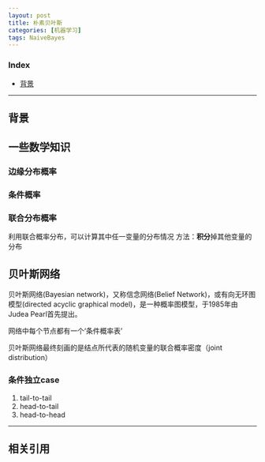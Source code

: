 ```yaml
---
layout: post
title: 朴素贝叶斯
categories: [机器学习]
tags: NaiveBayes
---
```


### Index
<!-- TOC -->
- [背景](#背景)
<!-- /TOC -->

---
## 背景

## 一些数学知识

### 边缘分布概率

### 条件概率

### 联合分布概率
利用联合概率分布，可以计算其中任一变量的分布情况
方法：**积分**掉其他变量的分布


## 贝叶斯网络
贝叶斯网络(Bayesian network)，又称信念网络(Belief Network)，或有向无环图模型(directed acyclic graphical model)，是一种概率图模型，于1985年由Judea Pearl首先提出。

网络中每个节点都有一个‘条件概率表’

贝叶斯网络最终刻画的是结点所代表的随机变量的联合概率密度（joint distribution）

### 条件独立case
1. tail-to-tail
2. head-to-tail
3. head-to-head

---
## 相关引用
